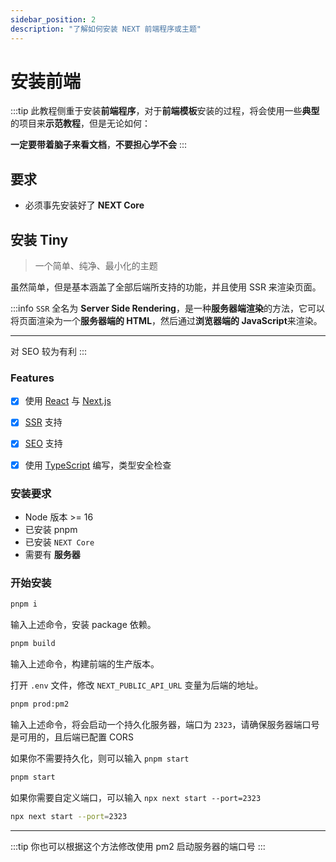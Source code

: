```yaml
---
sidebar_position: 2
description: "了解如何安装 NEXT 前端程序或主题"
---
```


# 安装前端

:::tip
此教程侧重于安装**前端程序**，对于**前端模板**安装的过程，将会使用一些**典型**的项目来**示范教程**，但是无论如何：

**一定要带着脑子来看文档**，**不要担心学不会**
:::

## 要求

- 必须事先安装好了 **NEXT Core**


## 安装 Tiny

> 一个简单、纯净、最小化的主题

虽然简单，但是基本涵盖了全部后端所支持的功能，并且使用 SSR 来渲染页面。

:::info
`SSR` 全名为 **Server Side Rendering**，是一种**服务器端渲染**的方法，它可以将页面渲染为一个**服务器端的 HTML**，然后通过**浏览器端的 JavaScript**来渲染。

---

对 SEO 较为有利
:::

### Features

- [X] 使用 [React](https://reactjs.org/) 与 [Next.js](https://nextjs.org/)
- [X] [SSR](https://nextjs.org/docs/basic-features/server-side-rendering) 支持
- [X] [SEO](https://nextjs.org/docs/basic-features/seo) 支持
- [X] 使用 [TypeScript](https://www.typescriptlang.org/) 编写，类型安全检查



### 安装要求

- Node 版本 >= 16
- 已安装 pnpm
- 已安装 `NEXT Core`
- 需要有 **服务器**

### 开始安装

```bash
pnpm i
```

输入上述命令，安装 package 依赖。

```bash
pnpm build
```

输入上述命令，构建前端的生产版本。

打开 `.env` 文件，修改 `NEXT_PUBLIC_API_URL` 变量为后端的地址。

```bash
pnpm prod:pm2
```

输入上述命令，将会启动一个持久化服务器，端口为 `2323`，请确保服务器端口号是可用的，且后端已配置 CORS

如果你不需要持久化，则可以输入 `pnpm start`

```bash
pnpm start
```

如果你需要自定义端口，可以输入 `npx next start --port=2323`

```bash
npx next start --port=2323
```

---

:::tip
你也可以根据这个方法修改使用 pm2 启动服务器的端口号
:::